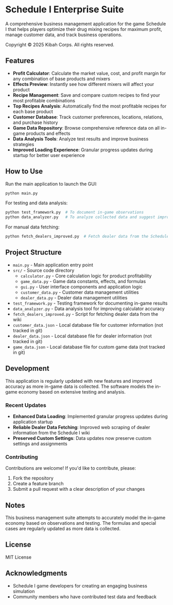 # Schedule I Enterprise Suite

A comprehensive business management application for the game Schedule I that helps players optimize their drug mixing recipes for maximum profit, manage customer data, and track business operations.

Copyright © 2025 Kibah Corps. All rights reserved.

## Features

- **Profit Calculator**: Calculate the market value, cost, and profit margin for any combination of base products and mixers
- **Effects Preview**: Instantly see how different mixers will affect your product
- **Recipe Management**: Save and compare custom recipes to find your most profitable combinations
- **Top Recipes Analysis**: Automatically find the most profitable recipes for each base product
- **Customer Database**: Track customer preferences, locations, relations, and purchase history
- **Game Data Repository**: Browse comprehensive reference data on all in-game products and effects
- **Data Analysis Tools**: Analyze test results and improve business strategies
- **Improved Loading Experience**: Granular progress updates during startup for better user experience

## How to Use

Run the main application to launch the GUI:

```bash
python main.py
```

For testing and data analysis:

```bash
python test_framework.py  # To document in-game observations
python data_analyzer.py   # To analyze collected data and suggest improvements
```

For manual data fetching:

```bash
python fetch_dealers_improved.py  # Fetch dealer data from the Schedule I wiki
```

## Project Structure

- `main.py` - Main application entry point
- `src/` - Source code directory
  - `calculator.py` - Core calculation logic for product profitability
  - `game_data.py` - Game data constants, effects, and formulas
  - `gui.py` - User interface components and application logic
  - `customer_data.py` - Customer data management utilities
  - `dealer_data.py` - Dealer data management utilities
- `test_framework.py` - Testing framework for documenting in-game results
- `data_analyzer.py` - Data analysis tool for improving calculator accuracy
- `fetch_dealers_improved.py` - Script for fetching dealer data from the wiki
- `customer_data.json` - Local database file for customer information (not tracked in git)
- `dealer_data.json` - Local database file for dealer information (not tracked in git)
- `game_data.json` - Local database file for custom game data (not tracked in git)

## Development

This application is regularly updated with new features and improved accuracy as more in-game data is collected. The software models the in-game economy based on extensive testing and analysis.

### Recent Updates

- **Enhanced Data Loading**: Implemented granular progress updates during application startup
- **Reliable Dealer Data Fetching**: Improved web scraping of dealer information from the Schedule I wiki
- **Preserved Custom Settings**: Data updates now preserve custom settings and assignments

### Contributing

Contributions are welcome! If you'd like to contribute, please:

1. Fork the repository
2. Create a feature branch
3. Submit a pull request with a clear description of your changes

## Notes

This business management suite attempts to accurately model the in-game economy based on observations and testing. The formulas and special cases are regularly updated as more data is collected.

## License

MIT License

## Acknowledgments

- Schedule I game developers for creating an engaging business simulation
- Community members who have contributed test data and feedback